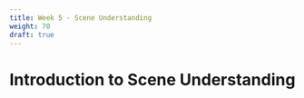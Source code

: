 ```yaml
---
title: Week 5 - Scene Understanding
weight: 70
draft: true
---
```


# Introduction to Scene Understanding 